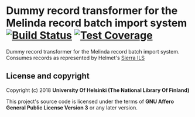 # Dummy record transformer for the Melinda record batch import system  [![Build Status](https://travis-ci.org/NatLibFi/melinda-record-import-transformer-dummy.svg)](https://travis-ci.org/NatLibFi/melinda-record-import-transformer-dummy) [![Test Coverage](https://codeclimate.com/github/NatLibFi/melinda-record-import-transformer-dummy/badges/coverage.svg)](https://codeclimate.com/github/NatLibFi/melinda-record-import-transformer-dummy/coverage)

Dummy record transformer for the Melinda record batch import system. Consumes records as represented by Helmet's [Sierra ILS](https://sandbox.iii.com/iii/sierra-api/swagger/index.html)

## License and copyright

Copyright (c) 2018 **University Of Helsinki (The National Library Of Finland)**

This project's source code is licensed under the terms of **GNU Affero General Public License Version 3** or any later version.
